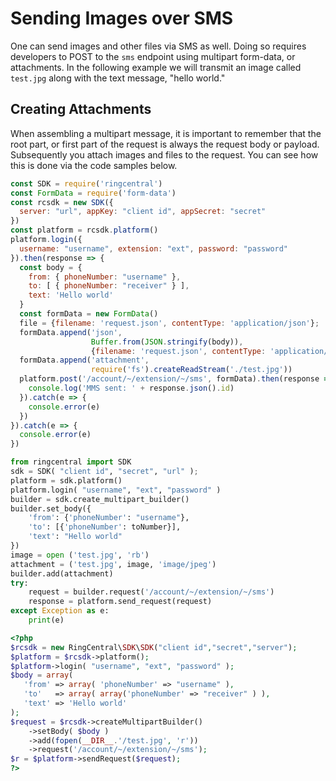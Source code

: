 # Sending Images over SMS

One can send images and other files via SMS as well. Doing so requires developers to POST to the `sms` endpoint using multipart form-data, or attachments. In the following example we will transmit an image called `test.jpg` along with the text message, "hello world."

## Creating Attachments

When assembling a multipart message, it is important to remember that the root part, or first part of the request is always the request body or payload. Subsequently you attach images and files to the request. You can see how this is done via the code samples below. 

```javascript tab="Javascript" hl_lines="15 16 17 18 19 20 21"
const SDK = require('ringcentral')
const FormData = require('form-data')
const rcsdk = new SDK({
  server: "url", appKey: "client id", appSecret: "secret"
})
const platform = rcsdk.platform()
platform.login({
  username: "username", extension: "ext", password: "password"
}).then(response => {
  const body = {
    from: { phoneNumber: "username" },
    to: [ { phoneNumber: "receiver" } ],
    text: 'Hello world'
  }
  const formData = new FormData()
  file = {filename: 'request.json', contentType: 'application/json'};
  formData.append('json',
                  Buffer.from(JSON.stringify(body)),
                  {filename: 'request.json', contentType: 'application/json'})
  formData.append('attachment',
                  require('fs').createReadStream('./test.jpg'))
  platform.post('/account/~/extension/~/sms', formData).then(response => {
    console.log('MMS sent: ' + response.json().id)
  }).catch(e => {
    console.error(e)
  })
}).catch(e => {
  console.error(e)
})
```

```python tab="Python" hl_lines="5 6 7 8 9 10 11 12 13"
from ringcentral import SDK
sdk = SDK( "client id", "secret", "url" );
platform = sdk.platform()
platform.login( "username", "ext", "password" )
builder = sdk.create_multipart_builder()
builder.set_body({
    'from': {'phoneNumber': "username"},
    'to': [{'phoneNumber': toNumber}],
    'text': "Hello world"
})
image = open ('test.jpg', 'rb')
attachment = ('test.jpg', image, 'image/jpeg')
builder.add(attachment)
try:
    request = builder.request('/account/~/extension/~/sms')
    response = platform.send_request(request)
except Exception as e:
    print(e)
```

```php tab="PHP" hl_lines="10 11 12 13"
<?php
$rcsdk = new RingCentral\SDK\SDK("client id","secret","server");
$platform = $rcsdk->platform();
$platform->login( "username", "ext", "password" );
$body = array(
   'from' => array( 'phoneNumber' => "username" ),
   'to'   => array( array('phoneNumber' => "receiver" ) ),
   'text' => 'Hello world'
);
$request = $rcsdk->createMultipartBuilder()
    ->setBody( $body )
    ->add(fopen(__DIR__.'/test.jpg', 'r'))
    ->request('/account/~/extension/~/sms');
$r = $platform->sendRequest($request);
?>
```
